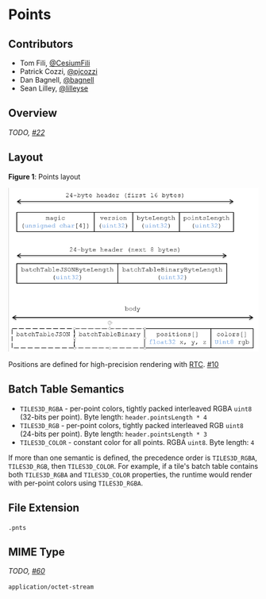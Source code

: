 # Points

## Contributors

* Tom Fili, [@CesiumFili](https://twitter.com/CesiumFili)
* Patrick Cozzi, [@pjcozzi](https://twitter.com/pjcozzi)
* Dan Bagnell, [@bagnell](https://github.com/bagnell)
* Sean Lilley, [@lilleyse](https://github.com/lilleyse)

## Overview

_TODO, [#22](https://github.com/AnalyticalGraphicsInc/3d-tiles/issues/22)_

## Layout

**Figure 1**: Points layout

![](figures/layout.png)

Positions are defined for high-precision rendering with [RTC](http://blogs.agi.com/insight3d/index.php/2008/09/03/precisions-precisions/). [#10](https://github.com/AnalyticalGraphicsInc/3d-tiles/issues/10)

## Batch Table Semantics

* `TILES3D_RGBA` - per-point colors, tightly packed interleaved RGBA `uint8` (32-bits per point).  Byte length: `header.pointsLength * 4`
* `TILES3D_RGB` - per-point colors, tightly packed interleaved RGB `uint8` (24-bits per point).  Byte length: `header.pointsLength * 3`
* `TILES3D_COLOR` - constant color for all points.  RGBA `uint8`.  Byte length: `4`

If more than one semantic is defined, the precedence order is `TILES3D_RGBA`, `TILES3D_RGB`, then `TILES3D_COLOR`.  For example, if a tile's batch table contains both `TILES3D_RGBA` and `TILES3D_COLOR` properties, the runtime would render with per-point colors using `TILES3D_RGBA`.

## File Extension

`.pnts`

## MIME Type

_TODO, [#60](https://github.com/AnalyticalGraphicsInc/3d-tiles/issues/60)_

`application/octet-stream`